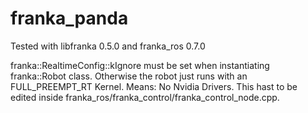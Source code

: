 # franka_panda

Tested with libfranka 0.5.0 and franka_ros 0.7.0

franka::RealtimeConfig::kIgnore must be set when instantiating franka::Robot class. Otherwise the robot just runs with an FULL_PREEMPT_RT Kernel. Means: No Nvidia Drivers. This hast to be edited inside franka_ros/franka_control/franka_control_node.cpp. 
